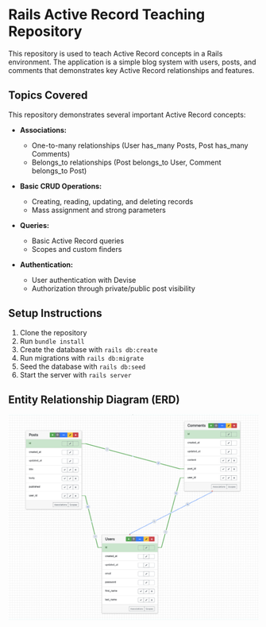 # Rails Active Record Teaching Repository

This repository is used to teach Active Record concepts in a Rails environment. The application is a simple blog system with users, posts, and comments that demonstrates key Active Record relationships and features.

## Topics Covered

This repository demonstrates several important Active Record concepts:

- **Associations:**
  - One-to-many relationships (User has_many Posts, Post has_many Comments)
  - Belongs_to relationships (Post belongs_to User, Comment belongs_to Post)

- **Basic CRUD Operations:**
  - Creating, reading, updating, and deleting records
  - Mass assignment and strong parameters

- **Queries:**
  - Basic Active Record queries
  - Scopes and custom finders

- **Authentication:**
  - User authentication with Devise
  - Authorization through private/public post visibility

## Setup Instructions

1. Clone the repository
2. Run `bundle install`
3. Create the database with `rails db:create`
4. Run migrations with `rails db:migrate`
5. Seed the database with `rails db:seed`
6. Start the server with `rails server`

## Entity Relationship Diagram (ERD)

![ERD](./public/erd.png)
